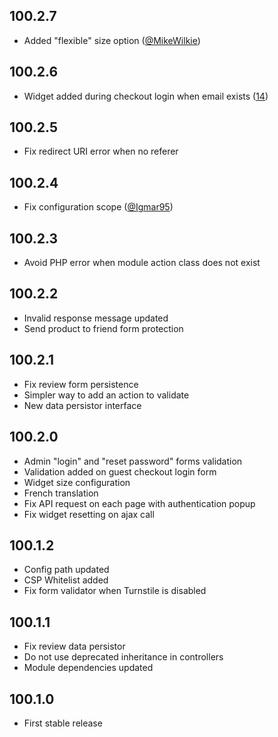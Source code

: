 ## 100.2.7

- Added "flexible" size option ([@MikeWilkie](https://github.com/MikeWilkie))

## 100.2.6

- Widget added during checkout login when email exists ([14](https://github.com/Pixel-Open/magento-cloudflare-turnstile/issues/14))

## 100.2.5

- Fix redirect URI error when no referer

## 100.2.4

- Fix configuration scope ([@Igmar95](https://github.com/Igmar95))

## 100.2.3

- Avoid PHP error when module action class does not exist

## 100.2.2

- Invalid response message updated
- Send product to friend form protection

## 100.2.1

- Fix review form persistence
- Simpler way to add an action to validate
- New data persistor interface

## 100.2.0

- Admin "login" and "reset password" forms validation
- Validation added on guest checkout login form
- Widget size configuration
- French translation
- Fix API request on each page with authentication popup
- Fix widget resetting on ajax call

## 100.1.2

- Config path updated
- CSP Whitelist added
- Fix form validator when Turnstile is disabled

## 100.1.1

- Fix review data persistor
- Do not use deprecated inheritance in controllers
- Module dependencies updated

## 100.1.0

- First stable release
